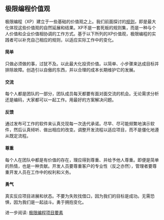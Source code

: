 ## 极限编程价值观

极限编程（XP）建立于一些基础的价值观之上。我们前面探讨的[规则](rules.md)，即是最大化体现这些价值观的自然延展和结果。XP不是一套死板的规则集，而是一种与个人价值和企业价值相协调的工作方式。基于以下所列的XP价值观，极限编程的实践者可以补充自己相应的规则，以适应实际工作中的变化。

#### 简单 
只做必须做的事，过犹不及。以此最大化投资价值。以简单、小步骤来达成目标并排除故障。创造引以自傲的东西，并以合理的成本长期维护它的发展。

#### 交流
每个人都是团队的一部分，团队成员每天都要有面对面交流的机会。无论需求分析还是编码，大家都可以一起工作。用最好的方案解决问题。

#### 反馈 
通过发布可工作的软件来认真兑现每一次迭代承诺。尽早、尽可能频繁地演示软件，然后认真倾听、做出相应的改变。调整开发流程以适应项目，而不是僵化地遵从既定流程。

#### 尊重 
每个人在团队中都是有价值的存在，理应得到尊重、并给予他人尊重。即便是简单的热情，也是一种贡献。开发人员要尊重客户的专业性（反之亦然），管理者要尊重开发人员在工作中的权利和义务。

#### 勇气 
真实反应项目进展和状态。不要为失败找借口，因为我们的目标是成功。无需恐惧，因为我们是一起战斗。勇于拥抱变化。

进一步阅读: [极限编程项目要素](project.md)